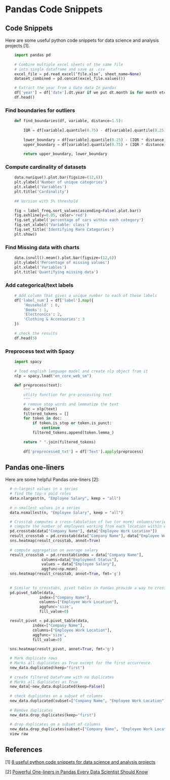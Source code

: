 # Pandas Code Snippets


## Code Snippets

Here are some useful python code snippets for data science and analysis projects [1].

```py
    import pandas pd
    
    # Combine multiple excel sheets of the same file 
    # into single dataframe and save as .csv
    excel_file = pd.read_excel(‘file.xlsx’, sheet_name=None)
    dataset_combined = pd.concat(excel_file.values())

    # Extract the year from a date data In pandas
    df['year'] = df['date'].dt.year if we put dt.month is for month etc..
    df.head()
```


### Find boundaries for outliers

```py
    def find_boundaries(df, variable, distance=1.5):
    
        IQR = df[variable].quantile(0.75) - df[variable].quantile(0.25)
    
        lower_boundary = df[variable].quantile(0.25) - (IQR * distance)
        upper_boundary = df[variable].quantile(0.75) + (IQR * distance)
    
        return upper_boundary, lower_boundary
```


### Compute cardinality of datasets

```py
    data.nunique().plot.bar(figsize=(12,6))
    plt.ylabel('Number of unique categories')
    plt.xlabel('Variables')
    plt.title('Cardinality')
    
    ## Version with 5% threshold
    
    fig = label_freq.sort_values(ascending=False).plot.bar()
    fig.axhline(y=0.05, color='red')
    fig.set_ylabel('percentage of cars within each category')
    fig.set_xlabel('Variable: class')
    fig.set_title('Identifying Rare Categories')
    plt.show()
```

### Find Missing data with charts

```py
    data.isnull().mean().plot.bar(figsize=(12,6))
    plt.ylabel('Percentage of missing values')
    plt.xlabel('Variables')
    plt.title('Quantifying missing data')
```

### Add categorical/text labels

```py
    # Add column that gives a unique number to each of these labels 
    df['label_num'] = df['label'].map({
        'Household' : 0, 
        'Books': 1, 
        'Electronics': 2, 
        'Clothing & Accessories': 3
    })
    
    # check the results 
    df.head(5)
```

### Preprocess text with Spacy

```py
    import spacy
    
    # load english language model and create nlp object from it
    nlp = spacy.load("en_core_web_sm") 
    
    def preprocess(text):
        """
        utlity function for pre-processing text
        """
        # remove stop words and lemmatize the text
        doc = nlp(text)
        filtered_tokens = []
        for token in doc:
            if token.is_stop or token.is_punct:
                continue
            filtered_tokens.append(token.lemma_)
        
        return " ".join(filtered_tokens) 
    
        df['preprocessed_txt'] = df['Text'].apply(preprocess)
```



## Pandas one-liners

Here are some helpful Pandas one-liners [2]:

```py
  # n-largest values in a series
  # find the top-n paid roles 
  data.nlargest(n, "Employee Salary", keep = "all")
  
  # n-smallest values in a series
  data.nsmallest(n, "Employee Salary", keep = "all")
```

```py
  # Crosstab computes a cross-tabulation of two (or more) columns/series and returns a frequency of each combination
  # compute the number of employees working from each location within every company
  pd.crosstab(data["Company Name"], data["Employee Work Location"])
  result_crosstab = pd.crosstab(data["Company Name"], data["Employee Work Location"])
  sns.heatmap(result_crosstab, annot=True)
  
  # compute aggregation on average salary
  result_crosstab = pd.crosstab(index = data["Company Name"], 
                columns=data["Employment Status"], 
                values = data["Employee Salary"], 
                aggfunc=np.mean)
  sns.heatmap(result_crosstab, annot=True, fmt='g')
  
  
  # Similar to crosstabs, pivot tables in Pandas provide a way to cross-tabulate your data.
  pd.pivot_table(data, 
               index=["Company Name"], 
               columns=["Employee Work Location"], 
               aggfunc='size', 
               fill_value=0)

  result_pivot = pd.pivot_table(data, 
            index=["Company Name"], 
            columns=["Employee Work Location"], 
            aggfunc='size', 
            fill_value=0)
               
  sns.heatmap(result_pivot, annot=True, fmt='g')
```

```py
  # Mark duplicate rows
  # Marks all duplicates as True except for the first occurrence.
  new_data.duplicated(keep="first")
  
  # create filtered Dataframe with no duplicates
  # Marks all duplicates as True
  new_data[~new_data.duplicated(keep=False)]
  
  # check duplicates on a subset of columns
  new_data.duplicated(subset=["Company Name", "Employee Work Location"], keep=False)
  
  # Remove duplicates
  new_data.drop_duplicates(keep="first")
  
  # drop duplicates on a subset of columns
  new_data.drop_duplicates(subset=["Company Name", "Employee Work Location"], keep = False)
  view raw
```




## References

[1] [8 useful python code snippets for data science and analysis projects](https://medium.com/mlearning-ai/8-useful-python-code-snippets-for-data-science-and-analysis-projects-e76b0f391fb)

[2] [Powerful One-liners in Pandas Every Data Scientist Should Know](https://towardsdatascience.com/powerful-one-liners-in-pandas-every-data-scientist-should-know-737e721b81b6)


